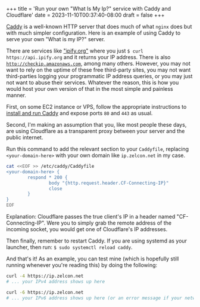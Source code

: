 +++
title = 'Run your own "What Is My Ip?" service with Caddy and Cloudflare'
date = 2023-11-10T00:37:40-08:00
draft = false
+++

[Caddy](https://caddyserver.com/) is a well-known HTTP server that does much of what `nginx` does but with much simpler configuration. Here is an example of using Caddy to serve your own "What is my IP?" server.

There are services like ["ipify.org"](https://www.ipify.org/) where you just `$ curl https://api.ipify.org` and it returns your IP address. There is also [`http://checkip.amazonaws.com`](http://checkip.amazonaws.com), among many others. However, you may not want to rely on the uptime of these free third-party sites, you may not want third-parties logging your programmatic IP address queries, or you may just not want to abuse their services. Whatever the reason, this is how you would host your own version of that in the most simple and painless manner.

First, on some EC2 instance or VPS, follow the appropriate instructions to [install and run Caddy](https://caddyserver.com/docs/install) and expose ports `80` and `443` as usual.

Second, I'm making an assumption that you, like most people these days, are using Cloudflare as a transparent proxy between your server and the public internet.

Run this command to add the relevant section to your `Caddyfile`, replacing `<your-domain-here>` with your own domain like `ip.zelcon.net` in my case.

```bash
cat <<EOF >> /etc/caddy/Caddyfile
<your-domain-here> {
        respond * 200 {
                body "{http.request.header.CF-Connecting-IP}"
                close
        }
}
EOF
```

Explanation: Cloudflare passes the true client's IP in a header named "CF-Connecting-IP". Were you to simply grab the remote address of the incoming socket, you would get one of Cloudflare's IP addresses.

Then finally, remember to restart Caddy. If you are using systemd as your launcher, then run: `$ sudo systemctl reload caddy`.

And that's it! As an example, you can test mine (which is hopefully still running whenever you're reading this) by doing the following:

```bash
curl -4 https://ip.zelcon.net
# ... your IPv4 address shows up here

curl -6 https://ip.zelcon.net
# ... your IPv6 address shows up here (or an error message if your network interface does not have IPv6)
```
